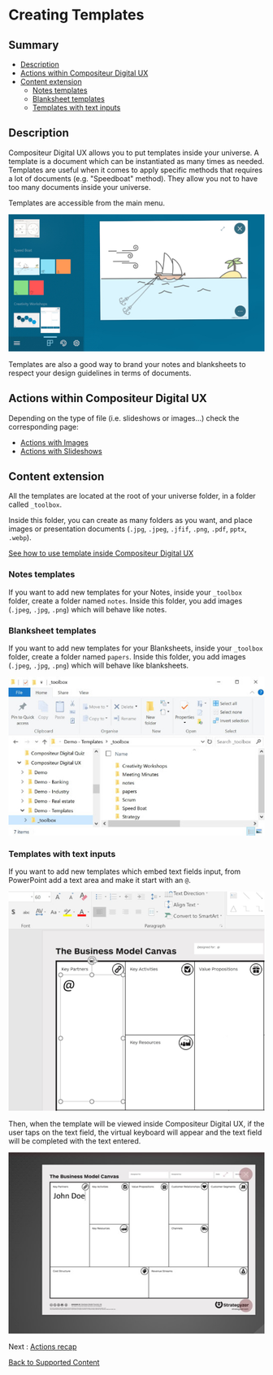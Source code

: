 # Creating Templates

## Summary
* [Description](#description)
* [Actions within Compositeur Digital UX](#actions-within-compositeur-digital-ux)
* [Content extension](#content-extension)
   * [Notes templates](#notes-templates)
   * [Blanksheet templates](#blanksheet-templates)
   * [Templates with text inputs](#templates-with-text-inputs)

## Description

Compositeur Digital UX allows you to put templates inside your universe. A template is a document which can be instantiated as many times as needed.
Templates are useful when it comes to apply specific methods that requires a lot of documents (e.g. "Speedboat" method). They allow you not to have too many documents inside your universe.

Templates are accessible from the main menu.

![Templates](../../img/content_templates_menu.JPG)

Templates are also a good way to brand your notes and blanksheets to respect your design guidelines in terms of documents.

## Actions within Compositeur Digital UX

Depending on the type of file (i.e. slideshows or images...) check the corresponding page:
* [Actions with Images](images.md#actions-within-compositeur-digital-ux)
* [Actions with Slideshows](slideshows.md#actions-within-compositeur-digital-ux)


## Content extension

All the templates are located at the root of your universe folder, in a folder called `_toolbox`.

Inside this folder, you can create as many folders as you want, and place images or presentation documents (`.jpg`, `.jpeg`, `.jfif`, `.png`, `.pdf`, `pptx`, `.webp`).

[See how to use template inside Compositeur Digital UX](../../user_guide/workflow.md#use-templates)

### Notes templates

If you want to add new templates for your Notes, inside your `_toolbox` folder, create a folder named `notes`. Inside this folder, you add images (`.jpeg`, `.jpg`, `.png`) which will behave like notes.

### Blanksheet templates

If you want to add new templates for your Blanksheets, inside your `_toolbox` folder, create a folder named `papers`. Inside this folder, you add images (`.jpeg`, `.jpg`, `.png`) which will behave like blanksheets.

![Templates folder](../../img/content_template_folder.JPG)

### Templates with text inputs

If you want to add new templates which embed text fields input, from PowerPoint add a text area and make it start with an `@`.

![PowerPoint, text area with @](../../img/content_template_text.JPG)

Then, when the template will be viewed inside Compositeur Digital UX, if the user taps on the text field, the virtual keyboard will appear and the text field will be completed with the text entered.

![Template with text, Compositeur Digital UX](../../img/content_template_text_cdux.JPG)

Next : [Actions recap](actions.md)

[Back to Supported Content](index.md)

